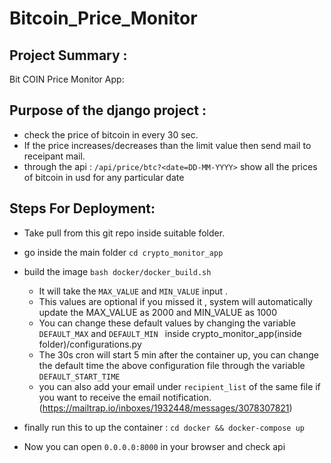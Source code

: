# Bitcoin_Price_Monitor

## Project Summary :
Bit COIN Price Monitor App:

Purpose of the django project :
-------------------------------------
* check the price of bitcoin in every 30 sec.
* If the price increases/decreases than the limit value then send mail to receipant mail.
* through the api : `/api/price/btc?<date=DD-MM-YYYY>` show all the prices of bitcoin in usd  for any particular date  

Steps For Deployment:
-------------------------------------
* Take pull from this git repo inside suitable folder.
* go inside the main folder `cd crypto_monitor_app`
* build the image `bash docker/docker_build.sh`
    * It will take the `MAX_VALUE` and `MIN_VALUE` input .
    * This values are optional if you missed it , system will automatically update the MAX_VALUE as 2000 and MIN_VALUE as 1000
    * You can change these default values by changing the variable `DEFAULT_MAX` and `DEFAULT_MIN ` inside crypto_monitor_app(inside folder)/configurations.py
    * The 30s cron will start 5 min after the container up, you can change the default time the above configuration file through the variable `DEFAULT_START_TIME`
    * you can also add your email under `recipient_list` of the same file if you want to receive the email notification.
    (https://mailtrap.io/inboxes/1932448/messages/3078307821)
    

* finally run this to up the container : `cd docker && docker-compose up`
* Now you can open `0.0.0.0:8000` in your browser and check api 

